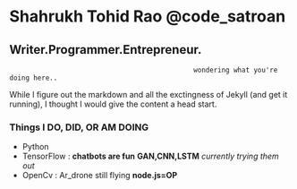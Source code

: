 # Shahrukh Tohid Rao @code_satroan

##                                          Writer.Programmer.Entrepreneur.
                                                  wondering what you're doing here..

While I figure out the markdown and all the exctingness of Jekyll (and get it running), I thought I would give the content a head start.

### Things I DO, DID, OR AM DOING
- Python
- TensorFlow : **chatbots are fun** **GAN,CNN,LSTM** _currently trying them out_
- OpenCv : Ar_drone still flying **node.js=OP**


